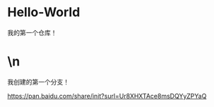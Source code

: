 # Hello-World
我的第一个仓库！
# \n
我创建的第一个分支！

https://pan.baidu.com/share/init?surl=Ur8XHXTAce8msDQYyZPYaQ
